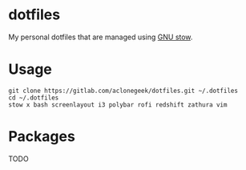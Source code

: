 # dotfiles
My personal dotfiles that are managed using [GNU stow](https://www.gnu.org/software/stow/).

# Usage
``` shell
git clone https://gitlab.com/aclonegeek/dotfiles.git ~/.dotfiles
cd ~/.dotfiles
stow x bash screenlayout i3 polybar rofi redshift zathura vim
```

# Packages
TODO
